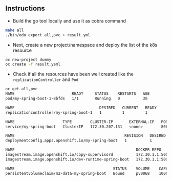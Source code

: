 ## Instructions

- Build the go tool locally and use it as cobra command
```bash
make all
./bin/odo export all,pvc > result.yml
```

- Next, create a new project/namespace and deploy the list of the k8s resource
```bash
oc new-project dummy
oc create -f result.yaml
```

- Check if all the resources have been well created like the `replicationController` and `Pod`
```bash
oc get all,pvc
NAME                         READY     STATUS    RESTARTS   AGE
pod/my-spring-boot-1-8bfds   1/1       Running   0          3m

NAME                                     DESIRED   CURRENT   READY     AGE
replicationcontroller/my-spring-boot-1   1         1         1         3m

NAME                     TYPE        CLUSTER-IP       EXTERNAL-IP   PORT(S)    AGE
service/my-spring-boot   ClusterIP   172.30.207.131   <none>        8080/TCP   3m

NAME                                                REVISION   DESIRED   CURRENT   TRIGGERED BY
deploymentconfig.apps.openshift.io/my-spring-boot   1          1         1         image(copy-supervisord:latest),image(dev-runtime-spring-boot:latest)

NAME                                                     DOCKER REPO                                               TAGS      UPDATED
imagestream.image.openshift.io/copy-supervisord          172.30.1.1:5000/my-spring-boot1/copy-supervisord          latest    3 minutes ago
imagestream.image.openshift.io/dev-runtime-spring-boot   172.30.1.1:5000/my-spring-boot1/dev-runtime-spring-boot   latest    3 minutes ago

NAME                                           STATUS    VOLUME    CAPACITY   ACCESS MODES   STORAGECLASS   AGE
persistentvolumeclaim/m2-data-my-spring-boot   Bound     pv0068    100Gi      RWO,ROX,RWX                   3m
```
